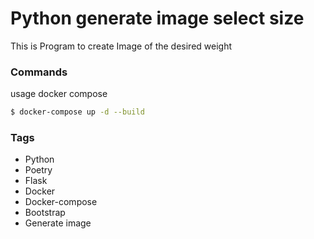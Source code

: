 # Python generate image select size

This is Program to create Image of the desired weight

### Commands

usage docker compose
```sh
$ docker-compose up -d --build
```

### Tags
- Python
- Poetry
- Flask
- Docker
- Docker-compose
- Bootstrap
- Generate image


